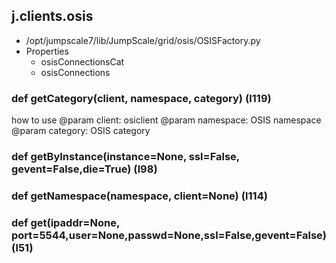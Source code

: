 ## j.clients.osis

- /opt/jumpscale7/lib/JumpScale/grid/osis/OSISFactory.py
- Properties
    - osisConnectionsCat
    - osisConnections

### def getCategory(client, namespace, category) (l119)

how to use
@param client: osiclient
@param namespace: OSIS namespace
@param category: OSIS category

### def getByInstance(instance=None, ssl=False, gevent=False,die=True) (l98)

### def getNamespace(namespace, client=None) (l114)

### def get(ipaddr=None, port=5544,user=None,passwd=None,ssl=False,gevent=False) (l51)

